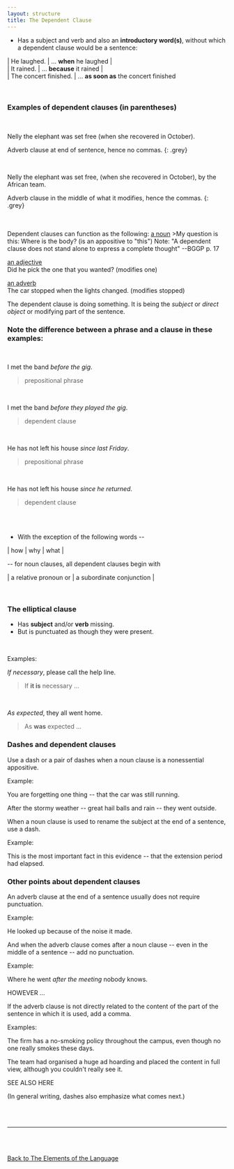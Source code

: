```yaml
---
layout: structure
title: The Dependent Clause
---
```


* Has a subject and verb and also an **introductory word(s)**, without which a dependent clause would be a sentence:  



| He laughed. | ... **when** he laughed |  
| It rained. | ... **because** it rained |  
| The concert finished. | ... **as soon as** the concert finished  

<br/>

### Examples of dependent clauses (in parentheses)  

<br/>

Nelly the elephant was set free (when she recovered in October).  

Adverb clause at end of sentence, hence no commas.
{: .grey}   

<br/>  



Nelly the elephant was set free, (when she recovered in October), by the African team.  

Adverb clause in the middle of what it modifies, hence the commas.
{: .grey} 

<br/>
<br/>  
Dependent clauses can function as the following:  
<ins>a noun</ins>  
>My question is this: Where is the body?  (is an appositive to "this")  
Note: "A dependent clause does not stand alone to express a complete thought" --BGGP p. 17

<ins> an adjective</ins>  
Did he pick the one that you wanted? (modifies one)    

<ins> an adverb</ins>  
The car stopped when the lights changed.  (modifies stopped)  

The dependent clause is doing something. It is being the *subject* or *direct object* or modifying part of the sentence.  

  

### Note the difference between a phrase and a clause in these examples:  

<br/>

I met the band *before the gig*.
>prepositional phrase  


<br/>


I met the band *before they played the gig*.  
>dependent clause


<br/>


He has not left his house *since last Friday*.   
>prepositional phrase  


<br/>


He has not left his house *since he returned*.  
>dependent clause  

<br/>
<br/>


* With the exception of the following words --    

| how | why | what | 
  
-- for noun clauses, all dependent clauses begin with   

| a relative pronoun or | a subordinate conjunction |

<br>
 
### The elliptical clause  
* Has **subject** and/or **verb** missing.  
* But is punctuated as though they were present.  
<br/>

Examples:

*If necessary*, please call the help line.
> If **it is** necessary ...  

<br/>  

*As expected*, they all went home.
> As **was** expected ...


### Dashes and dependent clauses  

Use a dash or a pair of dashes when a noun clause is a nonessential appositive.  

Example:  

You are forgetting one thing -- that the car was still running.

After the stormy weather -- great hail balls and rain -- they went outside.  

When a noun clause is used to rename the subject at the end of a sentence, use a dash.  

Example:  

This is the most important fact in this evidence -- that the extension period had elapsed.

### Other points about dependent clauses  

An adverb clause at the end of a sentence usually does not require punctuation.  

Example:  

He looked up because of the noise it made.  

And when the adverb clause comes after a noun clause -- even in the middle of a sentence -- add no punctuation.  

Example: 

Where he went *after the meeting* nobody knows.  



HOWEVER ...  

If the adverb clause is not directly related to the content of the part of the sentence in which it is used, add a comma.  

Examples:  

The firm has a no-smoking policy throughout the campus, even though no one really smokes these days.  

The team had organised a huge ad hoarding and placed the content in full view, although you couldn't really see it.  

SEE ALSO HERE  







(In general writing, dashes also emphasize what comes next.)  









<br/>
<br/>

---

<br/>
<br/>

[Back to The Elements of the Language]({{site.baseurl}}/structures/the-elements-of-the-language)
